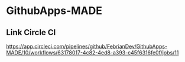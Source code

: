 # GithubApps-MADE

## Link Circle CI

<a href = "https://app.circleci.com/pipelines/github/FebrianDev/GithubApps-MADE/10/workflows/63178017-4c82-4ed8-a393-c45f6316fe0f/jobs/11">https://app.circleci.com/pipelines/github/FebrianDev/GithubApps-MADE/10/workflows/63178017-4c82-4ed8-a393-c45f6316fe0f/jobs/11</a>
